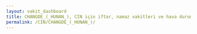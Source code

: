 ```yaml
---
layout: vakit_dashboard
title: CHANGDE_(_HUNAN_), CIN için iftar, namaz vakitleri ve hava durumu - ilçe/eyalet seç
permalink: /CIN/CHANGDE_(_HUNAN_)/
---
```


<script type="text/javascript">
  var GLOBAL_COUNTRY = 'CIN';
  var GLOBAL_CITY = 'CHANGDE_(_HUNAN_)';
  var GLOBAL_STATE = '';
  var lat = 72;
  var lon = 21;
</script>
